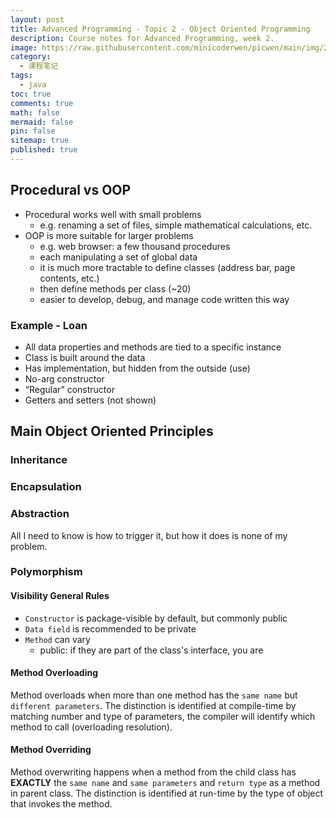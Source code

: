 ```yaml
---
layout: post
title: Advanced Programming - Topic 2 - Object Oriented Programming
description: Course notes for Advanced Programming, week 2.
image: https://raw.githubusercontent.com/minicoderwen/picwen/main/img/202401091711194.jpg
category:
  - 课程笔记
tags:
  - java
toc: true
comments: true
math: false
mermaid: false
pin: false
sitemap: true
published: true
---
```


## Procedural vs OOP

- Procedural works well with small problems
  - e.g. renaming a set of files, simple mathematical calculations, etc.
- OOP is more suitable for larger problems
  - e.g. web browser: a few thousand procedures
  - each manipulating a set of global data
  - it is much more tractable to define classes (address bar, page contents, etc.)
  - then define methods per class (~20)
  - easier to develop, debug, and manage code written this way

### Example - Loan

- All data properties and methods are tied to a specific instance
- Class is built around the data
- Has implementation, but hidden from the outside (use)
- No-arg constructor
- “Regular” constructor
- Getters and setters (not shown)

## Main Object Oriented Principles

### Inheritance

### Encapsulation

### Abstraction

All I need to know is how to trigger it, but how it does is none of my problem.

### Polymorphism

#### Visibility General Rules

- `Constructor` is package-visible by default, but commonly public
- `Data field` is recommended to be private
- `Method` can vary
  - public: if they are part of the class's interface, you are

#### Method Overloading

Method overloads when more than one method has the `same name` but `different parameters`. The distinction is identified at compile-time by matching number and type of parameters, the compiler will identify which method to call (overloading resolution).

#### Method Overriding

Method overwriting happens when a method from the child class has **EXACTLY** the `same name` and `same parameters` and `return type` as a method in parent class. The distinction is identified at run-time by the type of object that invokes the method.
